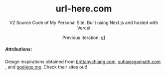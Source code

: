 <h1 align="center">url-here.com</h1>

<p align="center"> V2 Source Code of My Personal Site. Built using Next.js and hosted with Vercel</p>
<p align="center"> Previous Iteration: <a href="https://github.com/Gerardo-S/gerardo-s.github.io">v1</a></p>

##### Attributions:

<p>Design inspirations obtained from <a href="https://brittanychiang.com" target="_blank">brittanychiang.com</a>, <a href="https://www.suhasjagannath.com/" target="_blank">suhasjagannath.com </a>, and <a href="https://www.godiego.me/" target="_blank">godiego.me</a>. Check their sites out! </p>
